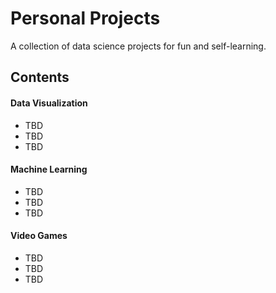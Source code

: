 # Personal Projects
A collection of data science projects for fun and self-learning.

## Contents
#### Data Visualization
- TBD
- TBD
- TBD

#### Machine Learning
- TBD
- TBD
- TBD

#### Video Games
- TBD
- TBD
- TBD
